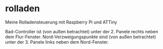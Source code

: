 rolladen
========

Meine Rolladensteuerung mit Raspberry Pi und ATTiny

Bad-Controller ist (von außen betrachtet) unter der 2. Panele rechts neben dem Flur-Fenster.
Nord-Verzweigungspunkte sind (von außen betrachtet) unter der 3. Panele links neben dem Nord-Fenster.
